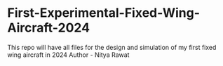 # First-Experimental-Fixed-Wing-Aircraft-2024
This repo will have all files for the design and simulation of my first fixed wing aircraft in 2024
Author - Nitya Rawat
